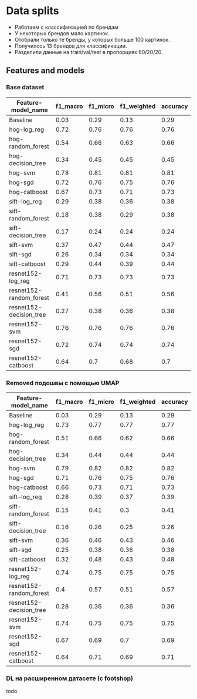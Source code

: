 # Data splits

- Работаем с классификацией по брендам
- У некоторых брендов мало картинок.
- Отобрали только те бренды, у которых больше 100 картинок.
- Получилось 13 брендов для классификации.
- Разделили данные на train/val/test в пропорциях 60/20/20.

## Features and models

### Base dataset

| Feature-model_name      | f1_macro | f1_micro | f1_weighted | accuracy |
| ----------------------- | -------- | -------- | ----------- | -------- |
| Baseline                | 0.03     | 0.29     | 0.13        | 0.29     |
| hog-log_reg             | 0.72     | 0.76     | 0.76        | 0.76     |
| hog-random_forest       | 0.54     | 0.66     | 0.63        | 0.66     |
| hog-decision_tree       | 0.34     | 0.45     | 0.45        | 0.45     |
| hog-svm                 | 0.78     | 0.81     | 0.81        | 0.81     |
| hog-sgd                 | 0.72     | 0.76     | 0.75        | 0.76     |
| hog-catboost            | 0.67     | 0.73     | 0.71        | 0.73     |
| sift-log_reg            | 0.29     | 0.38     | 0.36        | 0.38     |
| sift-random_forest      | 0.18     | 0.38     | 0.29        | 0.38     |
| sift-decision_tree      | 0.17     | 0.24     | 0.24        | 0.24     |
| sift-svm                | 0.37     | 0.47     | 0.44        | 0.47     |
| sift-sgd                | 0.26     | 0.34     | 0.34        | 0.34     |
| sift-catboost           | 0.29     | 0.44     | 0.39        | 0.44     |
| resnet152-log_reg       | 0.71     | 0.73     | 0.73        | 0.73     |
| resnet152-random_forest | 0.41     | 0.56     | 0.51        | 0.56     |
| resnet152-decision_tree | 0.27     | 0.38     | 0.36        | 0.38     |
| resnet152-svm           | 0.76     | 0.76     | 0.76        | 0.76     |
| resnet152-sgd           | 0.72     | 0.74     | 0.74        | 0.74     |
| resnet152-catboost      | 0.64     | 0.7      | 0.68        | 0.7      |

### Removed подошвы с помощью UMAP

| Feature-model_name      | f1_macro | f1_micro | f1_weighted | accuracy |
| ----------------------- | -------- | -------- | ----------- | -------- |
| Baseline                | 0.03     | 0.29     | 0.13        | 0.29     |
| hog-log_reg             | 0.73     | 0.77     | 0.77        | 0.77     |
| hog-random_forest       | 0.51     | 0.66     | 0.62        | 0.66     |
| hog-decision_tree       | 0.34     | 0.44     | 0.44        | 0.44     |
| hog-svm                 | 0.79     | 0.82     | 0.82        | 0.82     |
| hog-sgd                 | 0.71     | 0.76     | 0.75        | 0.76     |
| hog-catboost            | 0.66     | 0.73     | 0.71        | 0.73     |
| sift-log_reg            | 0.28     | 0.39     | 0.37        | 0.39     |
| sift-random_forest      | 0.15     | 0.41     | 0.3         | 0.41     |
| sift-decision_tree      | 0.16     | 0.26     | 0.25        | 0.26     |
| sift-svm                | 0.36     | 0.46     | 0.43        | 0.46     |
| sift-sgd                | 0.25     | 0.38     | 0.36        | 0.38     |
| sift-catboost           | 0.32     | 0.48     | 0.43        | 0.48     |
| resnet152-log_reg       | 0.74     | 0.75     | 0.75        | 0.75     |
| resnet152-random_forest | 0.4      | 0.57     | 0.51        | 0.57     |
| resnet152-decision_tree | 0.28     | 0.36     | 0.36        | 0.36     |
| resnet152-svm           | 0.74     | 0.75     | 0.75        | 0.75     |
| resnet152-sgd           | 0.67     | 0.69     | 0.7         | 0.69     |
| resnet152-catboost      | 0.64     | 0.71     | 0.69        | 0.71     |

### DL на расширенном датасете (с footshop)

todo
